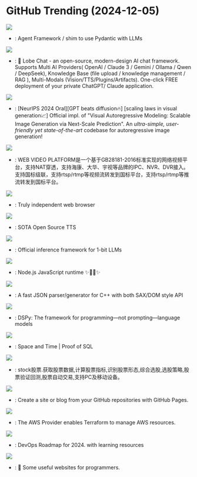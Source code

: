 # GitHub Trending (2024-12-05)

![](https://img.shields.io/badge/Python-New%20817-green?style=flat-square&logo=appveyor)
- [](https://github.comundefined): Agent Framework / shim to use Pydantic with LLMs

![](https://img.shields.io/badge/TypeScript-New%20823-green?style=flat-square&logo=appveyor)
- [](https://github.comundefined): 🤯 Lobe Chat - an open-source, modern-design AI chat framework. Supports Multi AI Providers( OpenAI / Claude 3 / Gemini / Ollama / Qwen / DeepSeek), Knowledge Base (file upload / knowledge management / RAG ), Multi-Modals (Vision/TTS/Plugins/Artifacts). One-click FREE deployment of your private ChatGPT/ Claude application.

![](https://img.shields.io/badge/Python-New%20295-green?style=flat-square&logo=appveyor)
- [](https://github.comundefined): [NeurIPS 2024 Oral][GPT beats diffusion🔥] [scaling laws in visual generation📈] Official impl. of "Visual Autoregressive Modeling: Scalable Image Generation via Next-Scale Prediction". An *ultra-simple, user-friendly yet state-of-the-art* codebase for autoregressive image generation!

![](https://img.shields.io/badge/Java-New%2044-green?style=flat-square&logo=appveyor)
- [](https://github.comundefined): WEB VIDEO PLATFORM是一个基于GB28181-2016标准实现的网络视频平台，支持NAT穿透，支持海康、大华、宇视等品牌的IPC、NVR、DVR接入。支持国标级联，支持rtsp/rtmp等视频流转发到国标平台，支持rtsp/rtmp等推流转发到国标平台。

![](https://img.shields.io/badge/C%2B%2B-New%201-green?style=flat-square&logo=appveyor)
- [](https://github.comundefined): Truly independent web browser

![](https://img.shields.io/badge/Python-New%20221-green?style=flat-square&logo=appveyor)
- [](https://github.comundefined): SOTA Open Source TTS

![](https://img.shields.io/badge/C%2B%2B-New%20113-green?style=flat-square&logo=appveyor)
- [](https://github.comundefined): Official inference framework for 1-bit LLMs

![](https://img.shields.io/badge/JavaScript-New%2032-green?style=flat-square&logo=appveyor)
- [](https://github.comundefined): Node.js JavaScript runtime ✨🐢🚀✨

![](https://img.shields.io/badge/C%2B%2B-New%2072-green?style=flat-square&logo=appveyor)
- [](https://github.comundefined): A fast JSON parser/generator for C++ with both SAX/DOM style API

![](https://img.shields.io/badge/Python-New%2035-green?style=flat-square&logo=appveyor)
- [](https://github.comundefined): DSPy: The framework for programming—not prompting—language models

![](https://img.shields.io/badge/Rust-New%2072-green?style=flat-square&logo=appveyor)
- [](https://github.comundefined): Space and Time | Proof of SQL

![](https://img.shields.io/badge/Python-New%20195-green?style=flat-square&logo=appveyor)
- [](https://github.comundefined): stock股票.获取股票数据,计算股票指标,识别股票形态,综合选股,选股策略,股票验证回测,股票自动交易,支持PC及移动设备。

![](https://img.shields.io/badge/none-New%20182-green?style=flat-square&logo=appveyor)
- [](https://github.comundefined): Create a site or blog from your GitHub repositories with GitHub Pages.

![](https://img.shields.io/badge/Go-New%201-green?style=flat-square&logo=appveyor)
- [](https://github.comundefined): The AWS Provider enables Terraform to manage AWS resources.

![](https://img.shields.io/badge/none-New%2034-green?style=flat-square&logo=appveyor)
- [](https://github.comundefined): DevOps Roadmap for 2024. with learning resources

![](https://img.shields.io/badge/none-New%20281-green?style=flat-square&logo=appveyor)
- [](https://github.comundefined): 🔗 Some useful websites for programmers.

